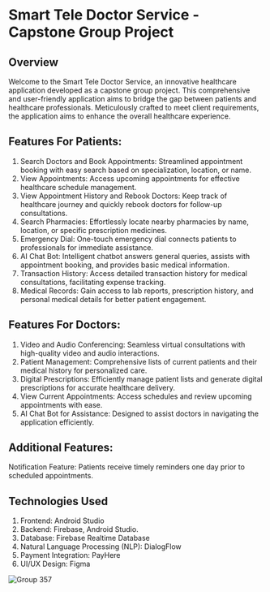 # Smart Tele Doctor Service - Capstone Group Project

## Overview
Welcome to the Smart Tele Doctor Service, an innovative healthcare application developed as a capstone group project. This comprehensive and user-friendly application aims to bridge the gap between patients and healthcare professionals. Meticulously crafted to meet client requirements, the application aims to enhance the overall healthcare experience.

## Features For Patients:
1. Search Doctors and Book Appointments: Streamlined appointment booking with easy search based on specialization, location, or name.
2. View Appointments: Access upcoming appointments for effective healthcare schedule management.
3. View Appointment History and Rebook Doctors: Keep track of healthcare journey and quickly rebook doctors for follow-up consultations.
4. Search Pharmacies: Effortlessly locate nearby pharmacies by name, location, or specific prescription medicines.
5. Emergency Dial: One-touch emergency dial connects patients to professionals for immediate assistance.
6. AI Chat Bot: Intelligent chatbot answers general queries, assists with appointment booking, and provides basic medical information.
7. Transaction History: Access detailed transaction history for medical consultations, facilitating expense tracking.
8. Medical Records: Gain access to lab reports, prescription history, and personal medical details for better patient engagement.

## Features For Doctors:
1. Video and Audio Conferencing: Seamless virtual consultations with high-quality video and audio interactions.
2. Patient Management: Comprehensive lists of current patients and their medical history for personalized care.
3. Digital Prescriptions: Efficiently manage patient lists and generate digital prescriptions for accurate healthcare delivery.
4. View Current Appointments: Access schedules and review upcoming appointments with ease.
5. AI Chat Bot for Assistance: Designed to assist doctors in navigating the application efficiently.

## Additional Features:
Notification Feature: Patients receive timely reminders one day prior to scheduled appointments.

## Technologies Used
1. Frontend: Android Studio
2. Backend: Firebase, Android Studio. 
3. Database: Firebase Realtime Database
4. Natural Language Processing (NLP): DialogFlow
5. Payment Integration: PayHere
6. UI/UX Design: Figma

   
![Group 357](https://github.com/NethmiSilva/Tele-Doc/assets/91644460/6f110eb4-c23f-4f81-bf46-764317b7429d)



